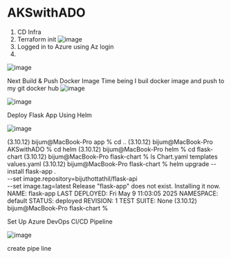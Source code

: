 # AKSwithADO

1) CD Infra
2) Terraform init ![image](https://github.com/user-attachments/assets/ba7744dd-992f-4af5-adaa-145727a19ffb)
3) Logged in to Azure using Az login
4) 

![image](https://github.com/user-attachments/assets/1b464364-d52e-4b30-8bcb-1b820077d44b)


Next Build & Push Docker Image
Time being I buil docker image  and push to my git docker hub ![image](https://github.com/user-attachments/assets/a3f96872-a3b0-4015-b73b-110c49f2c521)

![image](https://github.com/user-attachments/assets/eac299c5-7068-4e14-b326-1d48abd821ac)

Deploy Flask App Using Helm

![image](https://github.com/user-attachments/assets/1a266c31-f18e-4aec-83bd-a1dab0cac61d)

(3.10.12) bijum@MacBook-Pro app % cd ..
(3.10.12) bijum@MacBook-Pro AKSwithADO % cd helm
(3.10.12) bijum@MacBook-Pro helm % cd flask-chart
(3.10.12) bijum@MacBook-Pro flask-chart % ls
Chart.yaml      templates       values.yaml
(3.10.12) bijum@MacBook-Pro flask-chart % helm upgrade --install flask-app . \
  --set image.repository=bijuthottathil/flask-api \
  --set image.tag=latest
Release "flask-app" does not exist. Installing it now.
NAME: flask-app
LAST DEPLOYED: Fri May  9 11:03:05 2025
NAMESPACE: default
STATUS: deployed
REVISION: 1
TEST SUITE: None
(3.10.12) bijum@MacBook-Pro flask-chart %     


Set Up Azure DevOps CI/CD Pipeline

![image](https://github.com/user-attachments/assets/7a014646-45ac-4f7a-a9c5-ffae865755f0)

create pipe line

